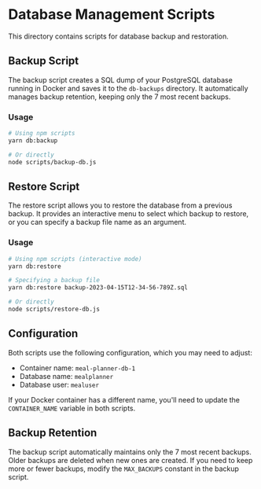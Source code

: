 # Database Management Scripts

This directory contains scripts for database backup and restoration.

## Backup Script

The backup script creates a SQL dump of your PostgreSQL database running in Docker and saves it to the `db-backups` directory. It automatically manages backup retention, keeping only the 7 most recent backups.

### Usage

```bash
# Using npm scripts
yarn db:backup

# Or directly
node scripts/backup-db.js
```

## Restore Script

The restore script allows you to restore the database from a previous backup. It provides an interactive menu to select which backup to restore, or you can specify a backup file name as an argument.

### Usage

```bash
# Using npm scripts (interactive mode)
yarn db:restore

# Specifying a backup file
yarn db:restore backup-2023-04-15T12-34-56-789Z.sql

# Or directly
node scripts/restore-db.js
```

## Configuration

Both scripts use the following configuration, which you may need to adjust:

- Container name: `meal-planner-db-1`
- Database name: `mealplanner`
- Database user: `mealuser`

If your Docker container has a different name, you'll need to update the `CONTAINER_NAME` variable in both scripts.

## Backup Retention

The backup script automatically maintains only the 7 most recent backups. Older backups are deleted when new ones are created. If you need to keep more or fewer backups, modify the `MAX_BACKUPS` constant in the backup script. 